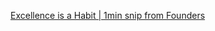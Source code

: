 [Excellence is a Habit | 1min snip from Founders](https://share.snipd.com/snip/399b41ae-a94e-4af1-80ed-0a6ce438e94d) 